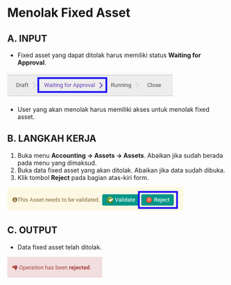 # Menolak Fixed Asset

## A. INPUT

* Fixed asset yang dapat ditolak harus memiliki status **Waiting for Approval**.

![](../../img/fixed-asset/status-waiting-for-approval.png)

* User yang akan menolak harus memiliki akses untuk menolak fixed asset.

## B. LANGKAH KERJA

1. Buka menu **Accounting -> Assets -> Assets**. Abaikan jika sudah berada pada menu yang dimaksud.
2. Buka data fixed asset yang akan ditolak. Abaikan jika data sudah dibuka.
3. Klik tombol **Reject** pada bagian atas-kiri form.

![](../../img/fixed-asset/tombol-reject.png)

## C. OUTPUT

* Data fixed asset telah ditolak.

![](../../img/fixed-asset/output-ditolak.png)
